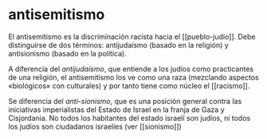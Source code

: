 # antisemitismo
El antisemitismo es la discriminación racista hacia el [[pueblo-judio]]. Debe distinguirse de dos términos: antijudaísmo (basado en la religión) y antisionismo (basado en la política).

A diferencia del *antijudaísmo*, que entiende a los judíos como practicantes de una religión, el antisemitismo los ve como una raza (mezclando aspectos «biológicos» con culturales) y por tanto tiene como núcleo el [[racismo]].

Se diferencia del *anti-sionismo*, que es una posición general contra las iniciativas imperialistas del Estado de Israel en la franja de Gaza y Cisjordania. No todos los habitantes del estado israelí son judíos, ni todos los judíos son ciudadanos israelíes (ver [[sionismo]])